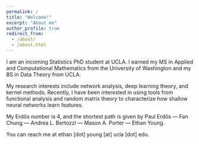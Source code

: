 ```yaml
---
permalink: /
title: "Welcome!"
excerpt: "About me"
author_profile: true
redirect_from: 
  - /about/
  - /about.html
---
```


I am an incoming Statistics PhD student at UCLA. I earned my MS in Applied and Computational Mathematics from the University of Washington and my BS in Data Theory from UCLA.

My research interests include network analysis, deep learning theory, and kernel methods. Recently, I have been interested in using tools from functional analysis and random matrix theory to characterize how shallow neural networks learn features.

My Erdős number is 4, and the shortest path is given by Paul Erdős — Fan Chung — Andrea L. Bertozzi — Mason A. Porter — Ethan Young.

You can reach me at ethan \[dot\] young \[at\] ucla \[dot\] edu.
